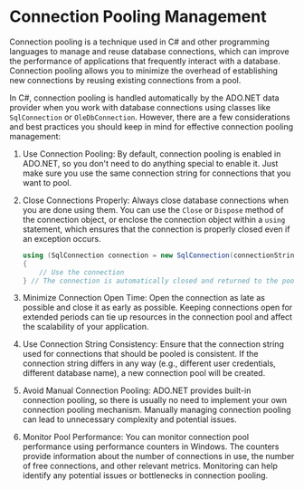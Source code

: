 # Connection Pooling Management

Connection pooling is a technique used in C# and other programming languages to manage and reuse database connections, which can improve the performance of applications that frequently interact with a database. Connection pooling allows you to minimize the overhead of establishing new connections by reusing existing connections from a pool.

In C#, connection pooling is handled automatically by the ADO.NET data provider when you work with database connections using classes like `SqlConnection` or `OleDbConnection`. However, there are a few considerations and best practices you should keep in mind for effective connection pooling management:

1. Use Connection Pooling: By default, connection pooling is enabled in ADO.NET, so you don't need to do anything special to enable it. Just make sure you use the same connection string for connections that you want to pool.

2. Close Connections Properly: Always close database connections when you are done using them. You can use the `Close` or `Dispose` method of the connection object, or enclose the connection object within a `using` statement, which ensures that the connection is properly closed even if an exception occurs.

   ```csharp
   using (SqlConnection connection = new SqlConnection(connectionString))
   {
       // Use the connection
   } // The connection is automatically closed and returned to the pool
   ```

3. Minimize Connection Open Time: Open the connection as late as possible and close it as early as possible. Keeping connections open for extended periods can tie up resources in the connection pool and affect the scalability of your application.

4. Use Connection String Consistency: Ensure that the connection string used for connections that should be pooled is consistent. If the connection string differs in any way (e.g., different user credentials, different database name), a new connection pool will be created.

5. Avoid Manual Connection Pooling: ADO.NET provides built-in connection pooling, so there is usually no need to implement your own connection pooling mechanism. Manually managing connection pooling can lead to unnecessary complexity and potential issues.

6. Monitor Pool Performance: You can monitor connection pool performance using performance counters in Windows. The counters provide information about the number of connections in use, the number of free connections, and other relevant metrics. Monitoring can help identify any potential issues or bottlenecks in connection pooling.

